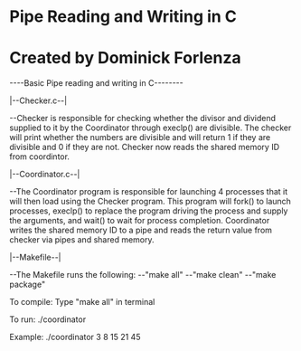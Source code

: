 # Pipe Reading and Writing in C
# Created by Dominick Forlenza

----Basic Pipe reading and writing in C--------

|--Checker.c--|

   --Checker is responsible for checking whether the divisor and dividend supplied to it by
	the Coordinator through execlp() are divisible. The checker will print whether the numbers are divisible and will return 1 if they are divisible and 0 if they are not. Checker now reads the shared memory
        ID from coordintor.


|--Coordinator.c--|

   --The Coordinator program is responsible for launching 4 processes that it will
	then load using the Checker program. This program will fork() to launch
	processes, execlp() to replace the program driving the process and supply the
	arguments, and wait() to wait for process completion. Coordinator writes the shared memory ID to a
    pipe and reads the return value from checker via pipes and shared memory.

|--Makefile--|

   --The Makefile runs the following:
     --"make all"
     --"make clean"
     --"make package"



To compile:
    Type "make all" in terminal

To run:
    ./coordinator <divisor> <dividend1> <dividend2> <dividend3> <dividend4>

Example:
    ./coordinator 3 8 15 21 45
